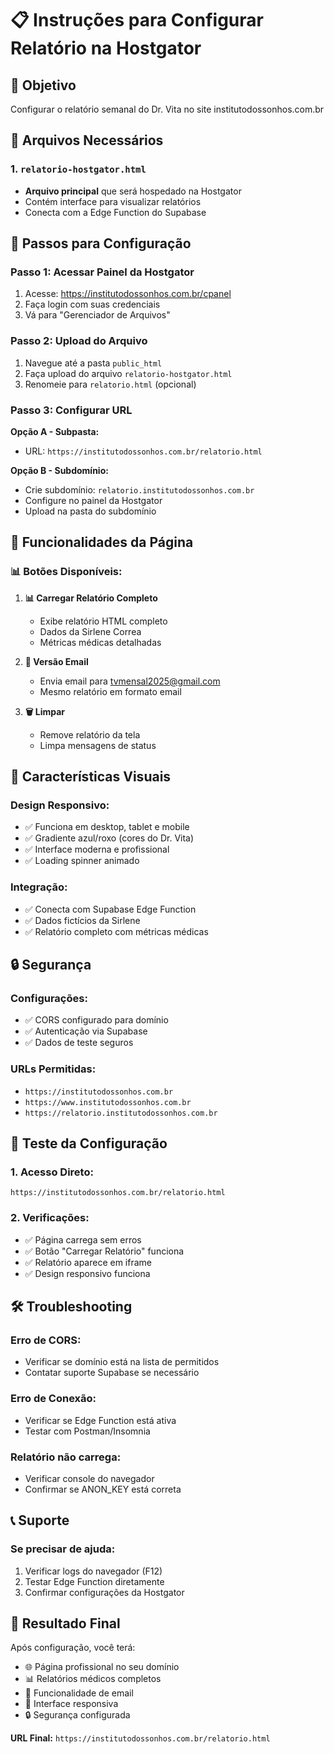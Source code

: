 # 📋 Instruções para Configurar Relatório na Hostgator

## 🎯 Objetivo
Configurar o relatório semanal do Dr. Vita no site institutodossonhos.com.br

## 📁 Arquivos Necessários

### 1. `relatorio-hostgator.html`
- **Arquivo principal** que será hospedado na Hostgator
- Contém interface para visualizar relatórios
- Conecta com a Edge Function do Supabase

## 🚀 Passos para Configuração

### Passo 1: Acessar Painel da Hostgator
1. Acesse: https://institutodossonhos.com.br/cpanel
2. Faça login com suas credenciais
3. Vá para "Gerenciador de Arquivos"

### Passo 2: Upload do Arquivo
1. Navegue até a pasta `public_html`
2. Faça upload do arquivo `relatorio-hostgator.html`
3. Renomeie para `relatorio.html` (opcional)

### Passo 3: Configurar URL
**Opção A - Subpasta:**
- URL: `https://institutodossonhos.com.br/relatorio.html`

**Opção B - Subdomínio:**
- Crie subdomínio: `relatorio.institutodossonhos.com.br`
- Configure no painel da Hostgator
- Upload na pasta do subdomínio

## 🔧 Funcionalidades da Página

### 📊 Botões Disponíveis:
1. **📊 Carregar Relatório Completo**
   - Exibe relatório HTML completo
   - Dados da Sirlene Correa
   - Métricas médicas detalhadas

2. **📧 Versão Email**
   - Envia email para tvmensal2025@gmail.com
   - Mesmo relatório em formato email

3. **🗑️ Limpar**
   - Remove relatório da tela
   - Limpa mensagens de status

## 🎨 Características Visuais

### Design Responsivo:
- ✅ Funciona em desktop, tablet e mobile
- ✅ Gradiente azul/roxo (cores do Dr. Vita)
- ✅ Interface moderna e profissional
- ✅ Loading spinner animado

### Integração:
- ✅ Conecta com Supabase Edge Function
- ✅ Dados fictícios da Sirlene
- ✅ Relatório completo com métricas médicas

## 🔒 Segurança

### Configurações:
- ✅ CORS configurado para domínio
- ✅ Autenticação via Supabase
- ✅ Dados de teste seguros

### URLs Permitidas:
- `https://institutodossonhos.com.br`
- `https://www.institutodossonhos.com.br`
- `https://relatorio.institutodossonhos.com.br`

## 📱 Teste da Configuração

### 1. Acesso Direto:
```
https://institutodossonhos.com.br/relatorio.html
```

### 2. Verificações:
- ✅ Página carrega sem erros
- ✅ Botão "Carregar Relatório" funciona
- ✅ Relatório aparece em iframe
- ✅ Design responsivo funciona

## 🛠️ Troubleshooting

### Erro de CORS:
- Verificar se domínio está na lista de permitidos
- Contatar suporte Supabase se necessário

### Erro de Conexão:
- Verificar se Edge Function está ativa
- Testar com Postman/Insomnia

### Relatório não carrega:
- Verificar console do navegador
- Confirmar se ANON_KEY está correta

## 📞 Suporte

### Se precisar de ajuda:
1. Verificar logs do navegador (F12)
2. Testar Edge Function diretamente
3. Confirmar configurações da Hostgator

## 🎉 Resultado Final

Após configuração, você terá:
- 🌐 Página profissional no seu domínio
- 📊 Relatórios médicos completos
- 📧 Funcionalidade de email
- 📱 Interface responsiva
- 🔒 Segurança configurada

**URL Final:** `https://institutodossonhos.com.br/relatorio.html`













